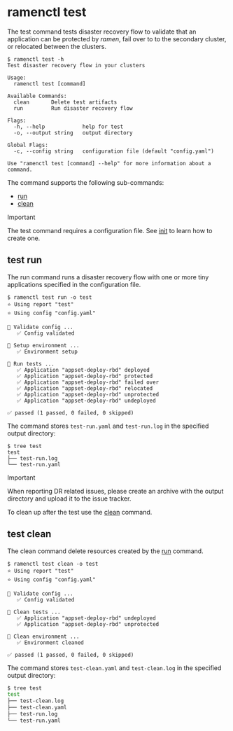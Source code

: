 # ramenctl test

The test command tests disaster recovery flow to validate that an application
can be protected by *ramen*, fail over to to the secondary cluster, or relocated
between the clusters.

```console
$ ramenctl test -h
Test disaster recovery flow in your clusters

Usage:
  ramenctl test [command]

Available Commands:
  clean       Delete test artifacts
  run         Run disaster recovery flow

Flags:
  -h, --help            help for test
  -o, --output string   output directory

Global Flags:
  -c, --config string   configuration file (default "config.yaml")

Use "ramenctl test [command] --help" for more information about a command.
```

The command supports the following sub-commands:

* [run](#test-run)
* [clean](#test-clean)

> [!IMPORTANT]
> The test command requires a configuration file. See [init](docs/init.md) to
> learn how to create one.

## test run

The run command runs a disaster recovery flow with one or more tiny applications
specified in the configuration file.

```console
$ ramenctl test run -o test
⭐ Using report "test"
⭐ Using config "config.yaml"

🔎 Validate config ...
   ✅ Config validated

🔎 Setup environment ...
   ✅ Environment setup

🔎 Run tests ...
   ✅ Application "appset-deploy-rbd" deployed
   ✅ Application "appset-deploy-rbd" protected
   ✅ Application "appset-deploy-rbd" failed over
   ✅ Application "appset-deploy-rbd" relocated
   ✅ Application "appset-deploy-rbd" unprotected
   ✅ Application "appset-deploy-rbd" undeployed

✅ passed (1 passed, 0 failed, 0 skipped)
```

The command stores `test-run.yaml` and `test-run.log` in the specified output
directory:

```console
$ tree test
test
├── test-run.log
└── test-run.yaml
```

> [!IMPORTANT]
> When reporting DR related issues, please create an archive with the output
> directory and upload it to the issue tracker.

To clean up after the test use the [clean](#test-clean) command.

## test clean

The clean command delete resources created by the [run](#test-run) command.

```console
$ ramenctl test clean -o test
⭐ Using report "test"
⭐ Using config "config.yaml"

🔎 Validate config ...
   ✅ Config validated

🔎 Clean tests ...
   ✅ Application "appset-deploy-rbd" undeployed
   ✅ Application "appset-deploy-rbd" unprotected

🔎 Clean environment ...
   ✅ Environment cleaned

✅ passed (1 passed, 0 failed, 0 skipped)
```

The command stores `test-clean.yaml` and `test-clean.log` in the specified
output directory:

```bash
$ tree test
test
├── test-clean.log
├── test-clean.yaml
├── test-run.log
└── test-run.yaml
```
